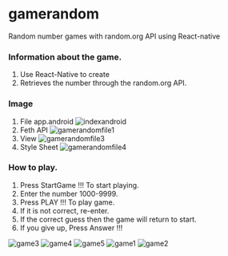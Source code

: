 # gamerandom
Random number games with random.org API using React-native


### Information about the game.

1.	Use React-Native to create
2.	Retrieves the number through the random.org API.

### Image

1. File app.android
![indexandroid](https://user-images.githubusercontent.com/32328841/32362824-18af0f90-c03a-11e7-9bf3-464d43f8dd3e.png)
2. Feth API
![gamerandomfile1](https://user-images.githubusercontent.com/32328841/32362825-18e11d96-c03a-11e7-8922-e9e0bdebd62b.png)
3. View
![gamerandomfile3](https://user-images.githubusercontent.com/32328841/32362822-18423848-c03a-11e7-840b-1fddbcba8557.png)
4. Style Sheet
![gamerandomfile4](https://user-images.githubusercontent.com/32328841/32362823-187c31ec-c03a-11e7-83f6-377f1068a5f1.png)

### How to play.
1.	Press StartGame !!! To start playing.
2.	Enter the number 1000-9999.
3.	Press PLAY !!! To play game.
4.	If it is not correct, re-enter.
5.	If the correct guess then the game will return to start.
6.	If you give up, Press Answer !!!

![game3](https://user-images.githubusercontent.com/32328841/32364097-eee0d0b6-c040-11e7-9119-e8a14aeea0d4.png)
![game4](https://user-images.githubusercontent.com/32328841/32364098-ef465422-c040-11e7-9b87-bd7897ebc5c6.png)
![game5](https://user-images.githubusercontent.com/32328841/32364099-ef8c9b12-c040-11e7-85c1-88c01ee8ff05.png)
![game1](https://user-images.githubusercontent.com/32328841/32364102-effa2ad8-c040-11e7-86a1-ba8145c52caf.png)
![game2](https://user-images.githubusercontent.com/32328841/32364104-f03f60d0-c040-11e7-93bf-b06b2977164d.png)


